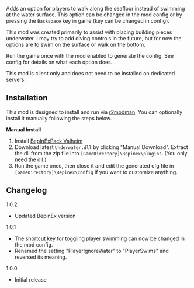 Adds an option for players to walk along the seafloor instead of swimming at the water surface. This option can be changed in the mod config or by pressing the `Backspace` key in game (key can be changed in config).

This mod was created primarily to assist with placing building pieces underwater. I may try to add diving controls in the future, but for now the options are to swim on the surface or walk on the bottom.

Run the game once with the mod enabled to generate the config. See config for details on what each option does.

This mod is client only and does not need to be installed on dedicated servers.

## Installation
This mod is designed to install and run via [r2modman](https://thunderstore.io/package/ebkr/r2modman/). You can optionally install it manually following the steps below.

**Manual Install**

1. Install [BepInExPack Valheim](https://valheim.thunderstore.io/package/denikson/BepInExPack_Valheim/)
2. Download latest ``Underwater.dll`` by clicking "Manual Download". Extract the dll from the zip file into ``[GameDirectory]\Bepinex\plugins``. (You only need the dll.)
3. Run the game once, then close it and edit the generated cfg file in ``[GameDirectory]\Bepinex\config`` if you want to customize anything.

## Changelog
1.0.2

* Updated BepinEx version

1.0.1

* The shortcut key for toggling player swimming can now be changed in the mod config.
* Renamed the setting "PlayerIgnoreWater" to "PlayerSwims" and reversed its meaning.

1.0.0

* Initial release
